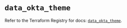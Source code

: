 # `data_okta_theme`

Refer to the Terraform Registry for docs: [`data_okta_theme`](https://registry.terraform.io/providers/okta/okta/4.14.0/docs/data-sources/theme).
